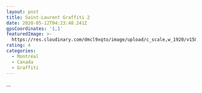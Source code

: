 ```yaml
---
layout: post
title: Saint-Laurent Graffiti 2
date: 2020-05-12T04:23:48.241Z
gpsCoordinates: '1,1'
featuredImage: >-
  https://res.cloudinary.com/dmcl9xqto/image/upload/c_scale,w_1920/v1589257363/IMG_4149_gfyxk8.jpg
rating: 4
categories:
  - Montréal
  - Canada
  - Graffiti
---
```

...
